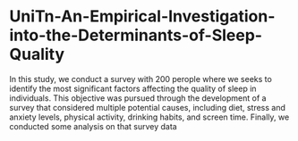 # UniTn-An-Empirical-Investigation-into-the-Determinants-of-Sleep-Quality

In this study, we conduct a survey with 200 perople where we seeks to identify the most significant factors affecting the quality of sleep in individuals. This objective was pursued through
the development of a survey that considered multiple potential causes, including diet, stress and anxiety levels, physical activity, drinking habits, and screen time. Finally, we conducted some analysis on that survey data
